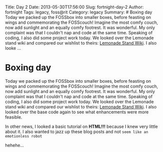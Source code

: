 Title: Day 2
Date: 2013-05-30T17:56:00
Slug: fortnight-day-2
Author: fortnight
Tags: legacy, foss@rit
Category: legacy
Summary: # Boxing day  Today we packed up the FOSSbox into smaller boxes, before feasting on wings and commemorating the FOSScouch! Imagine the most comfy couch, now add sunlight and an equally comfy footrest. It was wonderful. My only complaint was that I couldn't nap and code at the same time. Speaking of coding, I also did some project work today. We looked over the Lemonade stand wiki and compared our wishlist to theirs: [Lemonade Stand Wiki](http://wiki.sugarlabs.org/go/Lemonade_Stand). I also looke ... 

# Boxing day

Today we packed up the FOSSbox into smaller boxes, before feasting on wings
and commemorating the FOSScouch! Imagine the most comfy couch, now add
sunlight and an equally comfy footrest. It was wonderful. My only complaint
was that I couldn't nap and code at the same time. Speaking of coding, I also
did some project work today. We looked over the Lemonade stand wiki and
compared our wishlist to theirs: [Lemonade Stand
Wiki](http://wiki.sugarlabs.org/go/Lemonade_Stand). I also looked over the
base code again to see what enhancements were more feasible.

In other news, I looked a basic tutorial on **HTML!!!** because I knew very
little about it. I also wanted to jazz up these blog posts and not `seem like
an emotionless robot`

hehehe...

